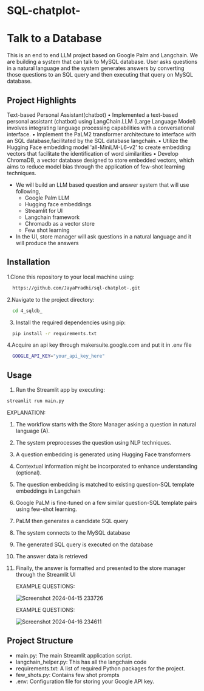 # SQL-chatplot-

#  Talk to a Database  

This is an end to end LLM project based on Google Palm and Langchain. We are building a system that can talk to MySQL database. 
User asks questions in a natural language and the system generates answers by converting those questions to an SQL query and
then executing that query on MySQL database. 

## Project Highlights


Text-based Personal Assistant(chatbot) 
•	Implemented a text-based personal assistant (chatbot) using LangChain.LLM (Large Language Model) involves integrating language processing capabilities with a conversational interface.
•	Implement the PaLM2 transformer architecture to interface with an SQL database,facilitated by the SQL database langchain.
•	Utilize the Hugging Face embedding model 'all-MiniLM-L6-v2' to create embedding vectors that facilitate the identification of word similarities
•	Develop ChromaDB, a vector database designed to store embedded vectors, which aims to reduce model bias through the application of few-shot learning techniques.


- We will build an LLM based question and answer system that will use following,
  - Google Palm LLM
  - Hugging face embeddings
  - Streamlit for UI
  - Langchain framework
  - Chromadb as a vector store
  - Few shot learning
- In the UI, store manager will ask questions in a natural language and it will produce the answers


## Installation

1.Clone this repository to your local machine using:

```bash
  https://github.com/JayaPradhi/sql-chatplot-.git
```
2.Navigate to the project directory:

```bash
  cd 4_sqldb_
```
3. Install the required dependencies using pip:

```bash
  pip install -r requirements.txt
```
4.Acquire an api key through makersuite.google.com and put it in .env file

```bash
  GOOGLE_API_KEY="your_api_key_here"
```

## Usage

1. Run the Streamlit app by executing:
```bash
streamlit run main.py

```

EXPLANATION:
1.	The workflow starts with the Store Manager asking a question in natural language (A).
2.	The system preprocesses the question  using NLP techniques.
3.	A question embedding is generated using Hugging Face transformers 
4.	Contextual information might be incorporated to enhance understanding (optional).
5.	The question embedding is matched to existing question-SQL template embeddings in Langchain 
6.	Google PaLM is fine-tuned on a few similar question-SQL template pairs using few-shot learning.
7.	PaLM then generates a candidate SQL query 
8.	The system connects to the MySQL database 
9.	The generated SQL query is executed on the database 
10.	The answer data is retrieved 
11.	Finally, the answer is formatted and presented to the store manager through the Streamlit UI

    EXAMPLE QUESTIONS:

    ![Screenshot 2024-04-15 233726](https://github.com/JayaPradhi/sql-chatplot-/assets/127920413/55f93876-683d-40bc-b5c5-17b539752674)

   	EXAMPLE QUESTIONS:

    ![Screenshot 2024-04-16 234611](https://github.com/JayaPradhi/sql-chatplot-/assets/127920413/c59e4529-8e2b-4c0a-a666-242d86c0962f)




  
## Project Structure

- main.py: The main Streamlit application script.
- langchain_helper.py: This has all the langchain code
- requirements.txt: A list of required Python packages for the project.
- few_shots.py: Contains few shot prompts
- .env: Configuration file for storing your Google API key.
